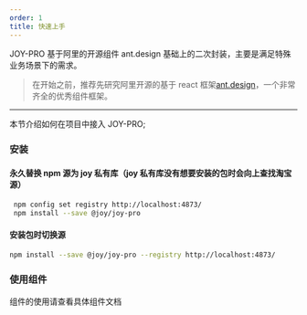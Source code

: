 ```yaml
---
order: 1
title: 快速上手
---
```


JOY-PRO 基于阿里的开源组件 ant.design 基础上的二次封装，主要是满足特殊业务场景下的需求。

> 在开始之前，推荐先研究阿里开源的基于 react 框架[ant.design](https://ant.design)，一个非常齐全的优秀组件框架。

---

本节介绍如何在项目中接入 JOY-PRO;

### 安装

#### 永久替换 npm 源为 joy 私有库（joy 私有库没有想要安装的包时会向上查找淘宝源）

```bash
 npm config set registry http://localhost:4873/
 npm install --save @joy/joy-pro
```

#### 安装包时切换源

```bash
npm install --save @joy/joy-pro --registry http://localhost:4873/
```

### 使用组件

组件的使用请查看具体组件文档
